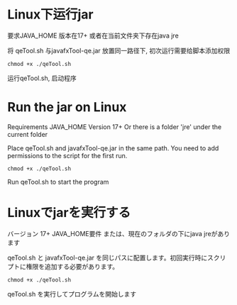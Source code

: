 # Linux下运行jar

要求JAVA_HOME 版本在17+
或者在当前文件夹下存在java jre

将 qeTool.sh 与javafxTool-qe.jar 放置同一路径下, 初次运行需要给脚本添加权限

```shell
chmod +x ./qeTool.sh
```

运行qeTool.sh, 启动程序

# Run the jar on Linux

Requirements JAVA_HOME Version 17+
Or there is a folder 'jre' under the current folder

Place qeTool.sh and javafxTool-qe.jar in the same path. You need to add permissions to the script for the first run.

```shell
chmod +x ./qeTool.sh
```

Run qeTool.sh to start the program

# Linuxでjarを実行する

バージョン 17+ JAVA_HOME要件
または、現在のフォルダの下にjava jreがあります

qeTool.sh と javafxTool-qe.jar を同じパスに配置します。初回実行時にスクリプトに権限を追加する必要があります。

```shell
chmod +x ./qeTool.sh
```

qeTool.sh を実行してプログラムを開始します
